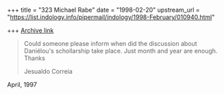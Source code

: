 +++
title = "323 Michael Rabe"
date = "1998-02-20"
upstream_url = "https://list.indology.info/pipermail/indology/1998-February/010940.html"

+++
[Archive link](https://list.indology.info/pipermail/indology/1998-February/010940.html)

>Could someone please inform when did the
>discussion about Daniélou's schollarship
>take place. Just month and year are enough. Thanks
>
>Jesualdo Correia

April, 1997



